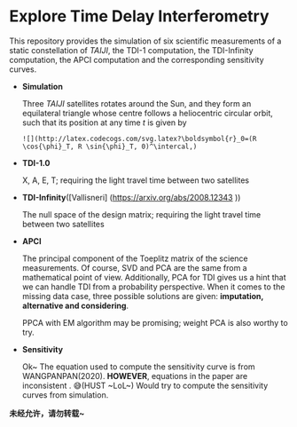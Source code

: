 # Explore Time Delay Interferometry 

This repository provides the simulation of six scientific measurements of a static constellation of *TAIJI*,  the TDI-1 computation, the TDI-Infinity computation, the APCI computation and the corresponding sensitivity curves.

- **Simulation** 

  [Baghi]: https://journals.aps.org/prd/abstract/10.1103/PhysRevD.104.122001

  Three *TAIJI* satellites rotates around the Sun, and they form an equilateral triangle whose centre follows a heliocentric circular orbit, such that its position at any time *t* is given by

  

  ```text
  ![](http://latex.codecogs.com/svg.latex?\boldsymbol{r}_0=(R \cos{\phi}_T, R \sin{\phi}_T, 0)^\intercal,)
  ```

- **TDI-1.0**

  X, A, E, T; requiring the light travel time between two satellites

- **TDI-Infinity**([Vallisneri] (https://arxiv.org/abs/2008.12343 ))

  The null space of the design matrix; requiring the light travel time between two satellites

- **APCI**

  [Baghi]: https://journals.aps.org/prd/abstract/10.1103/PhysRevD.104.122001

  The principal component of the Toeplitz matrix of the science measurements. Of course, SVD and PCA are the same from a mathematical point of view. Additionally, PCA for TDI gives us a hint that we can handle TDI from a probability perspective. When it comes to the missing data case, three possible solutions are given: **imputation, alternative and considering**. 

  PPCA with EM algorithm may be promising; weight PCA is also worthy to try.

- **Sensitivity**

  [Wang]: https://journals.aps.org/prd/abstract/10.1103/PhysRevD.103.063021

  Ok~ The equation used to compute the sensitivity curve is from WANGPANPAN(2020). **HOWEVER**, equations in the paper are inconsistent . 😅(HUST ~LoL~) Would try to compute the sensitivity curves from simulation.

**未经允许，请勿转载~**
